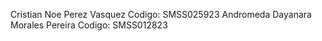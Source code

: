 Cristian Noe Perez Vasquez 
Codigo: SMSS025923
Andromeda Dayanara Morales Pereira
Codigo: SMSS012823
